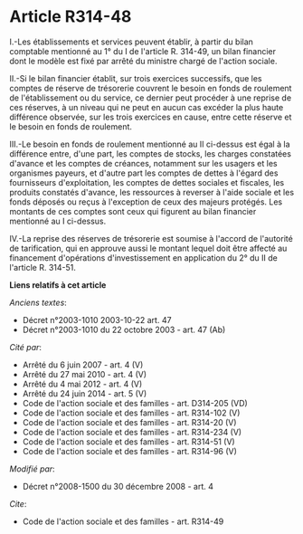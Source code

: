# Article R314-48

I.-Les établissements et services peuvent établir, à partir du bilan comptable mentionné au 1° du I de l'article R. 314-49,
un bilan financier dont le modèle est fixé par arrêté du ministre chargé de l'action sociale. 

II.-Si le bilan financier établit, sur trois exercices successifs, que les comptes de réserve de trésorerie couvrent le
besoin en fonds de roulement de l'établissement ou du service, ce dernier peut procéder à une reprise de ces réserves, à un
niveau qui ne peut en aucun cas excéder la plus haute différence observée, sur les trois exercices en cause, entre cette
réserve et le besoin en fonds de roulement. 

III.-Le besoin en fonds de roulement mentionné au II ci-dessus est égal à la différence entre, d'une part, les comptes de
stocks, les charges constatées d'avance et les comptes de créances, notamment sur les usagers et les organismes payeurs, et
d'autre part les comptes de dettes à l'égard des fournisseurs d'exploitation, les comptes de dettes sociales et fiscales, les
produits constatés d'avance, les ressources à reverser à l'aide sociale et les fonds déposés ou reçus à l'exception de ceux
des majeurs protégés. Les montants de ces comptes sont ceux qui figurent au bilan financier mentionné au I ci-dessus. 

IV.-La reprise des réserves de trésorerie est soumise à l'accord de l'autorité de tarification, qui en approuve aussi le
montant lequel doit être affecté au financement d'opérations d'investissement en application du 2° du II de l'article R.
314-51.

**Liens relatifs à cet article**

_Anciens textes_:

  - Décret n°2003-1010 2003-10-22 art. 47
  - Décret n°2003-1010 du 22 octobre 2003 - art. 47 (Ab)

_Cité par_:

  - Arrêté du 6 juin 2007 - art. 4 (V)
  - Arrêté du 27 mai 2010 - art. 4 (V)
  - Arrêté du 4 mai 2012 - art. 4 (V)
  - Arrêté du 24 juin 2014 - art. 5 (V)
  - Code de l'action sociale et des familles - art. D314-205 (VD)
  - Code de l'action sociale et des familles - art. R314-102 (V)
  - Code de l'action sociale et des familles - art. R314-20 (V)
  - Code de l'action sociale et des familles - art. R314-234 (V)
  - Code de l'action sociale et des familles - art. R314-51 (V)
  - Code de l'action sociale et des familles - art. R314-96 (V)

_Modifié par_:

  - Décret n°2008-1500 du 30 décembre 2008 - art. 4

_Cite_:

  - Code de l'action sociale et des familles - art. R314-49
